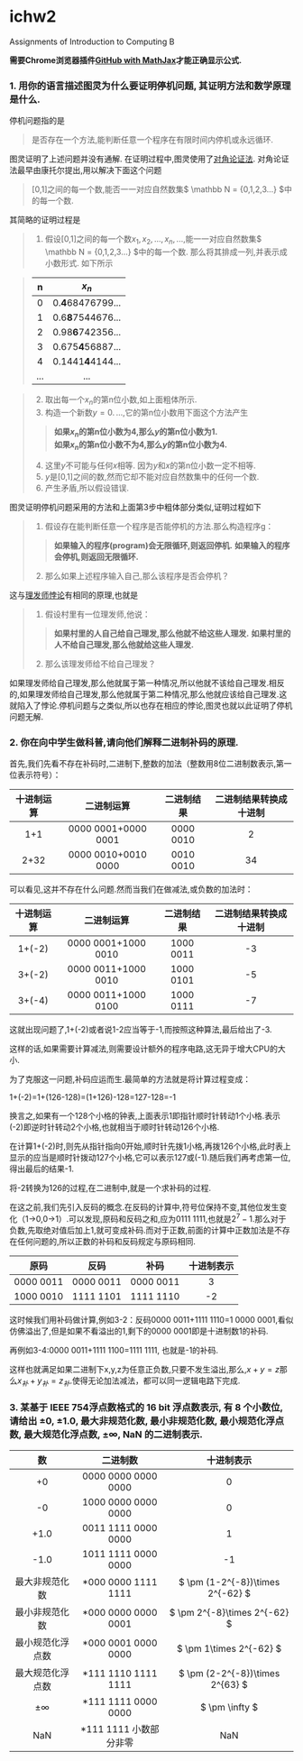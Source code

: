 # ichw2
Assignments of Introduction to Computing B

**需要Chrome浏览器插件[GitHub with MathJax](https://chrome.google.com/webstore/detail/github-with-mathjax/ioemnmodlmafdkllaclgeombjnmnbima)才能正确显示公式.**


### 1. 用你的语言描述图灵为什么要证明停机问题, 其证明方法和数学原理是什么.
停机问题指的是
>是否存在一个方法,能判断任意一个程序在有限时间内停机或永远循环.

图灵证明了上述问题并没有通解. 在证明过程中,图灵使用了[对角论证法](https://zh.wikipedia.org/wiki/對角論證法). 对角论证法最早由康托尔提出,用以解决下面这个问题
>\[0,1\]之间的每一个数,能否一一对应自然数集$ \mathbb N = {0,1,2,3...} $中的每一个数.

其简略的证明过程是
>1. 假设\[0,1\]之间的每一个数${x_1, x_2, ...,x_n,...}$,能一一对应自然数集$ \mathbb N = {0,1,2,3...} $中的每一个数.  那么将其排成一列,并表示成小数形式. 如下所示

>|n|$x_n$|
>|:-:|:-:|
>|0|0.**4**68476799...|
>|1|0.6**8**7544676...|
>|2|0.98**6**742356...|
>|3|0.675**4**56887...|
>|4|0.1441**4**4144...|
>|...|...|

>2. 取出每一个$x_n$的第n位小数,如上面粗体所示.
>3. 构造一个新数$y=0.\, ...$,它的第n位小数用下面这个方法产生
 >> **如果$x_n$的第n位小数为4,那么$y$的第n位小数为1.**  
 >> **如果$x_n$的第n位小数不为4,那么$y$的第n位小数为4.**
>4. 这里$y$不可能与任何$x$相等. 因为$y$和$x$的第n位小数一定不相等.
>5. $y$是\[0,1\]之间的数,然而它却不能对应自然数集中的任何一个数.
>6. 产生矛盾,所以假设错误.

图灵证明停机问题采用的方法和上面第3步中粗体部分类似,证明过程如下

>1. 假设存在能判断任意一个程序是否能停机的方法.那么构造程序g：
 >> **如果输入的程序(program)会无限循环,则返回停机.**
 >> **如果输入的程序会停机,则返回无限循环.**
>2. 那么如果上述程序输入自己,那么该程序是否会停机？

这与[理发师悖论](https://zh.wikipedia.org/wiki/理发师悖论)有相同的原理,也就是
>1. 假设村里有一位理发师,他说：
 >> **如果村里的人自己给自己理发,那么他就不给这些人理发.**
 >> **如果村里的人不给自己理发,那么他就给这些人理发.**
>2. 那么该理发师给不给自己理发？

如果理发师给自己理发,那么他就属于第一种情况,所以他就不该给自己理发.相反的,如果理发师给自己理发,那么他就属于第二种情况,那么他就应该给自己理发.这就陷入了悖论.停机问题与之类似,所以也存在相应的悖论,图灵也就以此证明了停机问题无解.

### 2. 你在向中学生做科普,请向他们解释二进制补码的原理.
首先,我们先看不存在补码时,二进制下,整数的加法（整数用8位二进制数表示,第一位表示符号）：

|十进制运算|二进制运算|二进制结果|二进制结果转换成十进制|
|:-:|:-:|:-:|:-:|
|1+1|0000 0001+0000 0001|0000 0010|2|
|2+32|0000 0010+0010 0000|0010 0010|34|

可以看见,这并不存在什么问题.然而当我们在做减法,或负数的加法时：

|十进制运算|二进制运算|二进制结果|二进制结果转换成十进制|
|:-:|:-:|:-:|:-:|
|1+(-2)|0000 0001+1000 0010|1000 0011|-3|
|3+(-2)|0000 0011+1000 0010|1000 0101|-5|
|3+(-4)|0000 0011+1000 0100|1000 0111|-7|

这就出现问题了,1+(-2)或者说1-2应当等于-1,而按照这种算法,最后给出了-3.

这样的话,如果需要计算减法,则需要设计额外的程序电路,这无异于增大CPU的大小.

为了克服这一问题,补码应运而生.最简单的方法就是将计算过程变成：

1+(-2)=1+(126-128)=(1+126)-128=127-128=-1

换言之,如果有一个128个小格的钟表,上面表示1即指针顺时针转动1个小格.表示(-2)即逆时针转动2个小格,也就相当于顺时针转动126个小格.

在计算1+(-2)时,则先从指针指向0开始,顺时针先拨1小格,再拨126个小格,此时表上显示的应当是顺时针拨动127个小格,它可以表示127或(-1).随后我们再考虑第一位,得出最后的结果-1.

将-2转换为126的过程,在二进制中,就是一个求补码的过程.


在这之前,我们先引入反码的概念.在反码的计算中,符号位保持不变,其他位发生变化（1→0,0→1）.可以发现,原码和反码之和,应为0111 1111,也就是$2^7-1$.那么对于负数,先取绝对值后加上1,就可变成补码.而对于正数,前面的计算中正数加法是不存在任何问题的,所以正数的补码和反码规定与原码相同.

|原码|反码|补码|十进制表示|
|:-:|:-:|:-:|:-:|
|0000 0011|0000 0011|0000 0011|3|
|1000 0010|1111 1101|1111 1110|-2|

这时候我们用补码做计算,例如3-2：反码0000 0011+1111 1110=1 0000 0001,看似仿佛溢出了,但是如果不看溢出的1,剩下的0000 0001即是十进制数1的补码.

再例如3-4:0000 0011+1111 1100=1111 1111, 也就是-1的补码.

这样也就满足如果二进制下x,y,z为任意正负数,只要不发生溢出,那么,$x+y=z$那么$x_{补}+y_{补}=z_{补}$.使得无论加法减法，都可以同一逻辑电路下完成.

### 3. 某基于 IEEE 754浮点数格式的 16 bit 浮点数表示, 有 8 个小数位, 请给出 ±0, ±1.0, 最大非规范化数, 最小非规范化数, 最小规范化浮点数, 最大规范化浮点数, ±∞, NaN 的二进制表示.

|数|二进制数|十进制表示|
|:------------:|:---------------------:|:--------------:|
|+0|0000 0000 0000 0000|0|
|-0|1000 0000 0000 0000|0|
|+1.0|0011 1111 0000 0000|1|
|-1.0|1011 1111 0000 0000|-1|
|最大非规范化数|\*000 0000 1111 1111|$ \pm (1-2^{-8})\times 2^{-62} $|
|最小非规范化数|\*000 0000 0000 0001|$ \pm 2^{-8}\times 2^{-62} $|
|最小规范化浮点数|\*000 0001 0000 0000|$ \pm 1\times 2^{-62} $|
|最大规范化浮点数|\*111 1110 1111 1111|$ \pm (2-2^{-8})\times 2^{63} $|
|±∞|\*111 1111 0000 0000|$ \pm \infty $|
|NaN|\*111 1111 小数部分非零|NaN|
